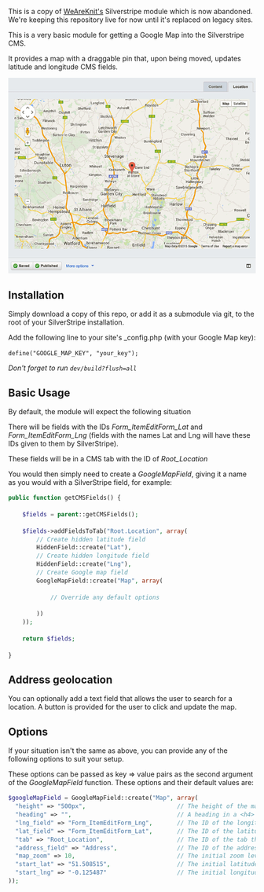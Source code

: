 This is a copy of [WeAreKnit's](https://github.com/WeAreKnit) Silverstripe module which is now abandoned. We're keeping this repository live for now until it's replaced on legacy sites.

This is a very basic module for getting a Google Map into the Silverstripe CMS.

It provides a map with a draggable pin that, upon being moved, updates latitude and longitude CMS fields.

![Admin map screenshot](/docs/screenshot.png)

## Installation

Simply download a copy of this repo, or add it as a submodule via git, to the root of your SilverStripe installation.

Add the following line to your site's _config.php (with your Google Map key):

```define("GOOGLE_MAP_KEY", "your_key");```

_Don't forget to run `dev/build?flush=all`_

## Basic Usage

By default, the module will expect the following situation

There will be fields with the IDs *Form_ItemEditForm_Lat* and *Form_ItemEditForm_Lng* (fields with the names Lat and Lng will have these IDs given to them by SilverStripe).

These fields will be in a CMS tab with the ID of *Root_Location*

You would then simply need to create a *GoogleMapField*, giving it a name as you would with a SilverStripe field, for example:

```php
public function getCMSFields() {

	$fields = parent::getCMSFields();

	$fields->addFieldsToTab("Root.Location", array(
		// Create hidden latitude field
		HiddenField::create("Lat"),
		// Create hidden longitude field
		HiddenField::create("Lng"),
		// Create Google map field
		GoogleMapField::create("Map", array(
		
			// Override any default options
			
		))
	));
	
	return $fields;

}
```

## Address geolocation

You can optionally add a text field that allows the user to search for a location. A button is provided for the user to click and update the map.

## Options

If your situation isn't the same as above, you can provide any of the following options to suit your setup.

These options can be passed as key => value pairs as the second argument of the *GoogleMapField* function. These options and their default values are:

```php
$googleMapField = GoogleMapField::create("Map", array(
  "height" => "500px",                          // The height of the map element
  "heading" => "",                              // A heading in a <h4> tag to appear before the map
  "lng_field" => "Form_ItemEditForm_Lng",       // The ID of the longitude input element
  "lat_field" => "Form_ItemEditForm_Lat",       // The ID of the latitude input element
  "tab" => "Root_Location",                     // The ID of the tab that the map is in
  "address_field" => "Address",                 // The ID of the address field (if it exists)
  "map_zoom" => 10,                             // The initial zoom level of the map
  "start_lat" => "51.508515",                   // The initial latitude of the map marker
  "start_lng" => "-0.125487"                    // The initial longitude of the map marker
));
```
